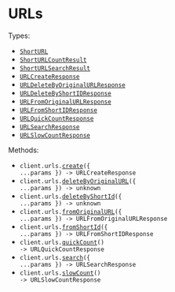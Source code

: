 # URLs

Types:

- <code><a href="./src/resources/urls.ts">ShortURL</a></code>
- <code><a href="./src/resources/urls.ts">ShortURLCountResult</a></code>
- <code><a href="./src/resources/urls.ts">ShortURLSearchResult</a></code>
- <code><a href="./src/resources/urls.ts">URLCreateResponse</a></code>
- <code><a href="./src/resources/urls.ts">URLDeleteByOriginalURLResponse</a></code>
- <code><a href="./src/resources/urls.ts">URLDeleteByShortIDResponse</a></code>
- <code><a href="./src/resources/urls.ts">URLFromOriginalURLResponse</a></code>
- <code><a href="./src/resources/urls.ts">URLFromShortIDResponse</a></code>
- <code><a href="./src/resources/urls.ts">URLQuickCountResponse</a></code>
- <code><a href="./src/resources/urls.ts">URLSearchResponse</a></code>
- <code><a href="./src/resources/urls.ts">URLSlowCountResponse</a></code>

Methods:

- <code title="post /urls/create">client.urls.<a href="./src/resources/urls.ts">create</a>({ ...params }) -> URLCreateResponse</code>
- <code title="delete /urls/delete-by-original-url">client.urls.<a href="./src/resources/urls.ts">deleteByOriginalURL</a>({ ...params }) -> unknown</code>
- <code title="delete /urls/delete-by-short-id">client.urls.<a href="./src/resources/urls.ts">deleteByShortId</a>({ ...params }) -> unknown</code>
- <code title="get /urls/from-original-url">client.urls.<a href="./src/resources/urls.ts">fromOriginalURL</a>({ ...params }) -> URLFromOriginalURLResponse</code>
- <code title="get /urls/from-short-id">client.urls.<a href="./src/resources/urls.ts">fromShortId</a>({ ...params }) -> URLFromShortIDResponse</code>
- <code title="get /urls/quick-count">client.urls.<a href="./src/resources/urls.ts">quickCount</a>() -> URLQuickCountResponse</code>
- <code title="get /urls/search">client.urls.<a href="./src/resources/urls.ts">search</a>({ ...params }) -> URLSearchResponse</code>
- <code title="get /urls/slow-count">client.urls.<a href="./src/resources/urls.ts">slowCount</a>() -> URLSlowCountResponse</code>
